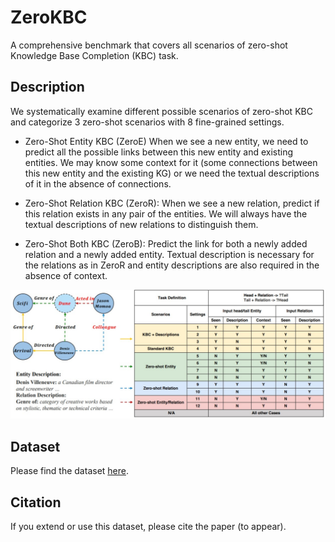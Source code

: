 # ZeroKBC

A comprehensive benchmark that covers all scenarios of zero-shot Knowledge Base Completion (KBC) task.

## Description

We systematically examine different possible scenarios of zero-shot KBC and categorize 3 zero-shot scenarios with 8 fine-grained settings. 

* Zero-Shot Entity KBC (ZeroE)
When we see a new entity, we need to predict all the possible links between this new entity and existing entities. We may  know some context for it (some connections between this new entity and the existing KG) or we need the textual descriptions of it in the absence of connections.

* Zero-Shot Relation KBC (ZeroR):
When we see a new relation, predict if this relation exists in any pair of the entities. We will always have the textual descriptions of new relations to distinguish them.

* Zero-Shot Both KBC (ZeroB):
Predict the link for both a newly added relation and a newly added entity. Textual description is necessary for the relations as in ZeroR and entity descriptions are also required in the absence of context.

![alt](example.jpg)

## Dataset
Please find the dataset [here](https://github.com/brickee/ZeroKBC/blob/main/ZeroKBC.zip).

## Citation

If you extend or use this dataset, please cite the paper (to appear).


<!-- ```text
@inproceedings{chen-etal-2021-probing,
 author = {Chen, Pei  and Liu, Kang  and Chen, Yubo  and Wang, Taifeng  and Zhao, Jun},
 booktitle = {Proceedings of the 16th Conference of the European Chapter of the Association for Computational Linguistics: Main Volume},
 month = {April},
 pages = {2042--2048},
 publisher = {Association for Computational Linguistics},
 title = {Probing into the Root: A Dataset for Reason Extraction of Structural Events from Financial Documents},
 year = {2021}
}
``` -->